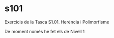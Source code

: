 # s101
Exercicis de la Tasca S1.01. Herència i Polimorfisme

De moment només he fet els de Nivell 1

